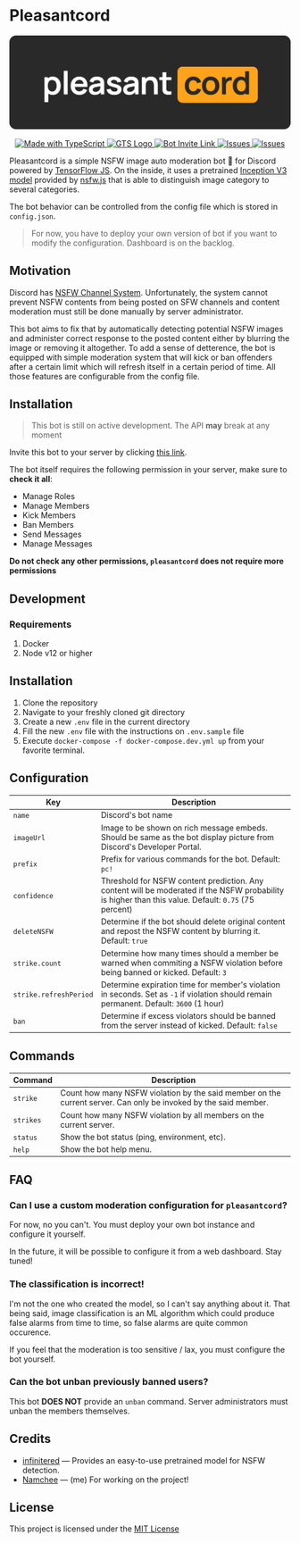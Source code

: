 # Pleasantcord

<p align="center">
  <img src="docs/banner.png" title="Pleasantcord" alt="Pleasantcord Banner" />

</p>

<p align="center">
  <a href="http://www.typescriptlang.org/">
    <img src="https://img.shields.io/badge/%3C%2F%3E-TypeScript-%230074c1.svg" title="TypeScript" alt="Made with TypeScript" />
  </a>
  <a href="https://github.com/google/gts">
    <img src="https://img.shields.io/badge/code%20style-google-blueviolet.svg" title="CodeStyle: Google" alt="GTS Logo" />
  </a>
  <a href="https://discord.com/api/oauth2/authorize?client_id=750668307555942482&permissions=268445718&scope=bot">
    <img src="https://img.shields.io/badge/Discord-Invite-blue" title="Bot Invite Link" alt="Bot Invite Link" />
  </a>
  <a href="https://github.com/Namchee/pleasantcord/issues">
    <img src="https://img.shields.io/github/issues/namchee/pleasantcord" title="Issues" alt="Issues" />
  </a>
  <a href="https://github.com/Namchee/pleasantcord/blob/master/LICENSE">
    <img src="https://img.shields.io/github/license/namchee/pleasantcord" title="Issues" alt="Issues" />
  </a>
</p>

Pleasantcord is a simple NSFW image auto moderation bot 🤖 for Discord powered by [TensorFlow JS](https://www.npmjs.com/package/@tensorflow/tfjs-node). On the inside, it uses a pretrained [Inception V3 model](https://keras.io/api/applications/inceptionv3/) provided by [nsfw.js](https://github.com/infinitered/nsfwjs) that is able to distinguish image category to several categories.

The bot behavior can be controlled from the config file which is stored in `config.json`.

> For now, you have to deploy your own version of bot if you want to modify the configuration. Dashboard is on the backlog.

## Motivation

Discord has [NSFW Channel System](https://support.discord.com/hc/en-us/articles/115000084051-NSFW-Channels-and-Content). Unfortunately, the system cannot prevent NSFW contents from being posted on SFW channels and content moderation must still be done manually by server administrator.

This bot aims to fix that by automatically detecting potential NSFW images and administer correct response to the posted content either by blurring the image or removing it altogether. To add a sense of detterence, the bot is equipped with simple moderation system that will kick or ban offenders after a certain limit which will refresh itself in a certain period of time. All those features are configurable from the config file.

## Installation

> This bot is still on active development. The API **may** break at any moment

Invite this bot to your server by clicking [this link](https://discord.com/api/oauth2/authorize?client_id=750668307555942482&permissions=268445718&scope=bot).

The bot itself requires the following permission in your server, make sure to **check it all**:

- Manage Roles
- Manage Members
- Kick Members
- Ban Members
- Send Messages
- Manage Messages

**Do not check any other permissions, `pleasantcord` does not require more permissions**
## Development

### Requirements

1. Docker
2. Node v12 or higher

## Installation

1. Clone the repository
2. Navigate to your freshly cloned git directory
3. Create a new `.env` file in the current directory
4. Fill the new `.env` file with the instructions on `.env.sample` file
5. Execute `docker-compose -f docker-compose.dev.yml up` from your favorite terminal.

## Configuration

Key | Description
--- | -----------
`name` | Discord's bot name
`imageUrl` | Image to be shown on rich message embeds. Should be same as the bot display picture from Discord's Developer Portal.
`prefix` | Prefix for various commands for the bot. Default: `pc!`
`confidence` | Threshold for NSFW content prediction. Any content will be moderated if the NSFW probability is higher than this value. Default: `0.75` (75 percent)
`deleteNSFW` | Determine if the bot should delete original content and repost the NSFW content by blurring it. Default: `true`
`strike.count` | Determine how many times should a member be warned when commiting a NSFW violation before being banned or kicked. Default: `3`
`strike.refreshPeriod` | Determine expiration time for member's violation in seconds. Set as `-1` if violation should remain permanent. Default: `3600` (1 hour)
`ban` | Determine if excess violators should be banned from the server instead of kicked. Default: `false`
## Commands

Command | Description
------- | -----------
`strike` | Count how many NSFW violation by the said member on the current server. Can only be invoked by the said member.
`strikes` | Count how many NSFW violation by all members on the current server.
`status` | Show the bot status (ping, environment, etc).
`help` | Show the bot help menu.

## FAQ

### Can I use a custom moderation configuration for `pleasantcord`?

For now, no you can't. You must deploy your own bot instance and configure it yourself.

In the future, it will be possible to configure it from a web dashboard. Stay tuned!

### The classification is incorrect!

I'm not the one who created the model, so I can't say anything about it. That being said, image classification is an ML algorithm which could produce false alarms from time to time, so false alarms are quite common occurence.

If you feel that the moderation is too sensitive / lax, you must configure the bot yourself.

### Can the bot unban previously banned users?

This bot **DOES NOT** provide an `unban` command. Server administrators must unban the members themselves.
## Credits

- [infinitered](https://github.com/infinitered) — Provides an easy-to-use pretrained model for NSFW detection.
- [Namchee](https://github.com/Namchee/pleasantcord) — (me) For working on the project!
## License

This project is licensed under the [MIT License](LICENSE)

